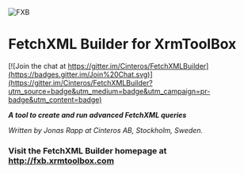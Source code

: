![FXB](https://github.com/Cinteros/FetchXMLBuilder/wiki/images/FXB-100.png) 
# FetchXML Builder for XrmToolBox

[![Join the chat at https://gitter.im/Cinteros/FetchXMLBuilder](https://badges.gitter.im/Join%20Chat.svg)](https://gitter.im/Cinteros/FetchXMLBuilder?utm_source=badge&utm_medium=badge&utm_campaign=pr-badge&utm_content=badge)

_**A tool to create and run advanced FetchXML queries**_

*Written by Jonas Rapp at Cinteros AB, Stockholm, Sweden.*

### Visit the FetchXML Builder homepage at http://fxb.xrmtoolbox.com

